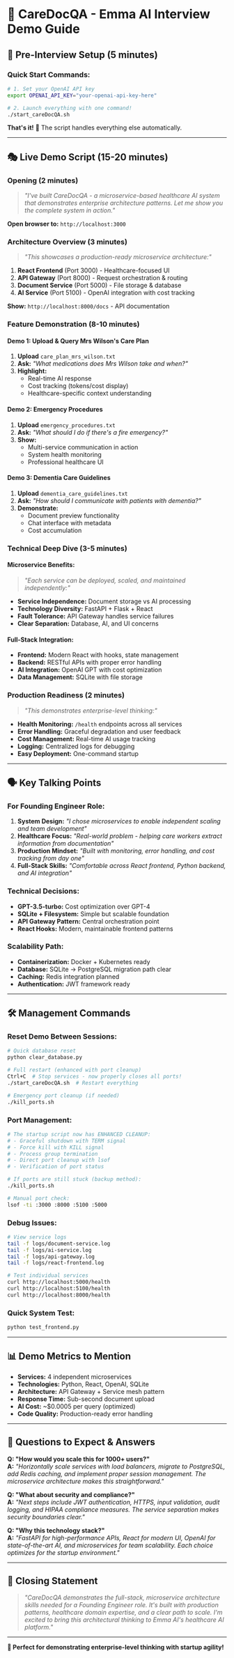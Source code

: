 # 🏥 CareDocQA - Emma AI Interview Demo Guide

## 🎯 **Pre-Interview Setup (5 minutes)**

### **Quick Start Commands:**
```bash
# 1. Set your OpenAI API key
export OPENAI_API_KEY="your-openai-api-key-here"

# 2. Launch everything with one command!
./start_careDocQA.sh
```

**That's it!** 🚀 The script handles everything else automatically.

---

## 🎭 **Live Demo Script (15-20 minutes)**

### **Opening (2 minutes)**
> *"I've built CareDocQA - a microservice-based healthcare AI system that demonstrates enterprise architecture patterns. Let me show you the complete system in action."*

**Open browser to:** `http://localhost:3000`

### **Architecture Overview (3 minutes)**
> *"This showcases a production-ready microservice architecture:"*

1. **React Frontend** (Port 3000) - Healthcare-focused UI
2. **API Gateway** (Port 8000) - Request orchestration & routing  
3. **Document Service** (Port 5000) - File storage & database
4. **AI Service** (Port 5100) - OpenAI integration with cost tracking

**Show:** `http://localhost:8000/docs` - API documentation

### **Feature Demonstration (8-10 minutes)**

#### **Demo 1: Upload & Query Mrs Wilson's Care Plan**
1. **Upload** `care_plan_mrs_wilson.txt`
2. **Ask:** *"What medications does Mrs Wilson take and when?"*
3. **Highlight:** 
   - Real-time AI response
   - Cost tracking (tokens/cost display)
   - Healthcare-specific context understanding

#### **Demo 2: Emergency Procedures**
1. **Upload** `emergency_procedures.txt`
2. **Ask:** *"What should I do if there's a fire emergency?"*
3. **Show:** 
   - Multi-service communication in action
   - System health monitoring
   - Professional healthcare UI

#### **Demo 3: Dementia Care Guidelines**
1. **Upload** `dementia_care_guidelines.txt`
2. **Ask:** *"How should I communicate with patients with dementia?"*
3. **Demonstrate:**
   - Document preview functionality
   - Chat interface with metadata
   - Cost accumulation

### **Technical Deep Dive (3-5 minutes)**

#### **Microservice Benefits:**
> *"Each service can be deployed, scaled, and maintained independently:"*

- **Service Independence:** Document storage vs AI processing
- **Technology Diversity:** FastAPI + Flask + React
- **Fault Tolerance:** API Gateway handles service failures
- **Clear Separation:** Database, AI, and UI concerns

#### **Full-Stack Integration:**
- **Frontend:** Modern React with hooks, state management
- **Backend:** RESTful APIs with proper error handling
- **AI Integration:** OpenAI GPT with cost optimization
- **Data Management:** SQLite with file storage

### **Production Readiness (2 minutes)**
> *"This demonstrates enterprise-level thinking:"*

- **Health Monitoring:** `/health` endpoints across all services
- **Error Handling:** Graceful degradation and user feedback
- **Cost Management:** Real-time AI usage tracking
- **Logging:** Centralized logs for debugging
- **Easy Deployment:** One-command startup

---

## 🗣️ **Key Talking Points**

### **For Founding Engineer Role:**
1. **System Design:** *"I chose microservices to enable independent scaling and team development"*
2. **Healthcare Focus:** *"Real-world problem - helping care workers extract information from documentation"*
3. **Production Mindset:** *"Built with monitoring, error handling, and cost tracking from day one"*
4. **Full-Stack Skills:** *"Comfortable across React frontend, Python backend, and AI integration"*

### **Technical Decisions:**
- **GPT-3.5-turbo:** Cost optimization over GPT-4
- **SQLite + Filesystem:** Simple but scalable foundation  
- **API Gateway Pattern:** Central orchestration point
- **React Hooks:** Modern, maintainable frontend patterns

### **Scalability Path:**
- **Containerization:** Docker + Kubernetes ready
- **Database:** SQLite → PostgreSQL migration path clear
- **Caching:** Redis integration planned
- **Authentication:** JWT framework ready

---

## 🛠️ **Management Commands**

### **Reset Demo Between Sessions:**
```bash
# Quick database reset
python clear_database.py

# Full restart (enhanced with port cleanup)
Ctrl+C  # Stop services - now properly closes all ports!
./start_careDocQA.sh  # Restart everything

# Emergency port cleanup (if needed)
./kill_ports.sh
```

### **Port Management:**
```bash
# The startup script now has ENHANCED CLEANUP:
# - Graceful shutdown with TERM signal
# - Force kill with KILL signal  
# - Process group termination
# - Direct port cleanup with lsof
# - Verification of port status

# If ports are still stuck (backup method):
./kill_ports.sh

# Manual port check:
lsof -ti :3000 :8000 :5100 :5000
```

### **Debug Issues:**
```bash
# View service logs
tail -f logs/document-service.log
tail -f logs/ai-service.log
tail -f logs/api-gateway.log
tail -f logs/react-frontend.log

# Test individual services
curl http://localhost:5000/health
curl http://localhost:5100/health
curl http://localhost:8000/health
```

### **Quick System Test:**
```bash
python test_frontend.py
```

---

## 📊 **Demo Metrics to Mention**

- **Services:** 4 independent microservices
- **Technologies:** Python, React, OpenAI, SQLite
- **Architecture:** API Gateway + Service mesh pattern
- **Response Time:** Sub-second document upload
- **AI Cost:** ~$0.0005 per query (optimized)
- **Code Quality:** Production-ready error handling

---

## 🎯 **Questions to Expect & Answers**

**Q: "How would you scale this for 1000+ users?"**  
**A:** *"Horizontally scale services with load balancers, migrate to PostgreSQL, add Redis caching, and implement proper session management. The microservice architecture makes this straightforward."*

**Q: "What about security and compliance?"**  
**A:** *"Next steps include JWT authentication, HTTPS, input validation, audit logging, and HIPAA compliance measures. The service separation makes security boundaries clear."*

**Q: "Why this technology stack?"**  
**A:** *"FastAPI for high-performance APIs, React for modern UI, OpenAI for state-of-the-art AI, and microservices for team scalability. Each choice optimizes for the startup environment."*

---

## 🚀 **Closing Statement**

> *"CareDocQA demonstrates the full-stack, microservice architecture skills needed for a Founding Engineer role. It's built with production patterns, healthcare domain expertise, and a clear path to scale. I'm excited to bring this architectural thinking to Emma AI's healthcare AI platform."*

---

**🎉 Perfect for demonstrating enterprise-level thinking with startup agility!** 